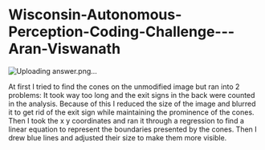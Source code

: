 # Wisconsin-Autonomous-Perception-Coding-Challenge---Aran-Viswanath
![Uploading answer.png…]()

At first I tried to find the cones on the unmodified image but ran into 2 problems: It took way too long and the exit signs in the back were counted in the analysis. Because of this I reduced the size of the image and blurred it to get rid of the exit sign while maintaining the prominence of the cones. Then I took the x y coordinates and ran it through a regression to find a linear equation to represent the boundaries presented by the cones. Then I drew blue lines and adjusted their size to make them more visible.
